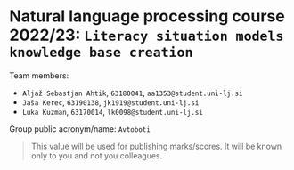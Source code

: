 # Natural language processing course 2022/23: `Literacy situation models knowledge base creation`

Team members:
 * `Aljaž Sebastjan Ahtik`, `63180041`, `aa1353@student.uni-lj.si`
 * `Jaša Kerec`, `63190138`, `jk1919@student.uni-lj.si`
 * `Luka Kuzman`, `63170014`, `lk0098@student.uni-lj.si`
 
Group public acronym/name: `Avtoboti`
 > This value will be used for publishing marks/scores. It will be known only to you and not you colleagues.
